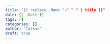 ```yaml
---
title: "{{ replace .Name "-" " " | title }}"
date: {{ .Date }}
tags: []
categories: []
author: "fatkun"
draft: true
---
```


